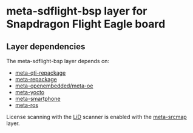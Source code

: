 # meta-sdflight-bsp layer for Snapdragon Flight Eagle board

## Layer dependencies

The meta-sdflight-bsp layer depends on:

- [meta-qti-repackage](https://github.com/ATLFlight/meta-qti-repackage) 
- [meta-repackage](https://github.com/ATLFlight/meta-repackage)
- [meta-openembedded/meta-oe](http://git.openembedded.org/meta-openembedded/tree/?h=morty)
- [meta-yocto](https://git.yoctoproject.org/cgit/cgit.cgi/poky/tree/?h=morty)
- [meta-smartphone](https://github.com/shr-distribution/meta-smartphone)
- [meta-ros](https://github.com/bmwcarit/meta-ros)

License scanning with the [LiD](https://source.codeaurora.org/external/qostg/lid) 
scanner is enabled with the [meta-srcmap](https://github.qualcomm.com/mcharleb/meta-srcmap) layer.
